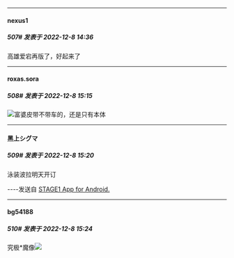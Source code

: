 

*****

####  nexus1  
##### 507#       发表于 2022-12-8 14:36

高雄爱宕再版了，好起来了



*****

####  roxas.sora  
##### 508#       发表于 2022-12-8 15:15

<img src="https://static.saraba1st.com/image/smiley/face2017/067.png" referrerpolicy="no-referrer">富婆皮带不带车的，还是只有本体

*****

####  黑上シグマ  
##### 509#       发表于 2022-12-8 15:20

泳装波拉明天开订

----发送自 [STAGE1 App for Android.](http://stage1.5j4m.com/?1.37)



*****

####  bg54188  
##### 510#       发表于 2022-12-8 15:24

究极*魔像<img src="https://static.saraba1st.com/image/smiley/face2017/033.png" referrerpolicy="no-referrer">

